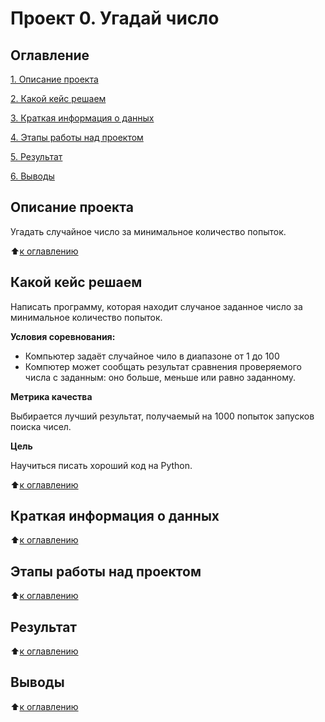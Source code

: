 # Проект 0. Угадай число

## Оглавление
[1. Описание проекта](https://github.com/SurenAleksanian/SF_DS_course/blob/main/project_0/readme.md#%D0%BE%D0%BF%D0%B8%D1%81%D0%B0%D0%BD%D0%B8%D0%B5-%D0%BF%D1%80%D0%BE%D0%B5%D0%BA%D1%82%D0%B0)

[2. Какой кейс решаем](https://github.com/SurenAleksanian/SF_DS_course/blob/main/project_0/readme.md#%D0%BA%D0%B0%D0%BA%D0%BE%D0%B9-%D0%BA%D0%B5%D0%B9%D1%81-%D1%80%D0%B5%D1%88%D0%B0%D0%B5%D0%BC)

[3. Краткая информация о данных](https://github.com/SurenAleksanian/SF_DS_course/blob/main/project_0/readme.md#%25%D0%9A%D1%80%D0%B0%D1%82%D0%BA%D0%B0%D1%8F-%D0%B8%D0%BD%D1%84%D0%BE%D1%80%D0%BC%D0%B0%D1%86%D0%B8%D1%8F-%D0%BE-%D0%B4%D0%B0%D0%BD%D0%BD%D1%8B%D1%85)

[4. Этапы работы над проектом](https://github.com/SurenAleksanian/SF_DS_course/blob/main/project_0/readme.md#%D1%8D%D1%82%D0%B0%D0%BF%D1%8B-%D1%80%D0%B0%D0%B1%D0%BE%D1%82%D1%8B-%D0%BD%D0%B0%D0%B4-%D0%BF%D1%80%D0%BE%D0%B5%D0%BA%D1%82%D0%BE%D0%BC)

[5. Результат](https://github.com/SurenAleksanian/SF_DS_course/blob/main/project_0/readme.md#%D1%80%D0%B5%D0%B7%D1%83%D0%BB%D1%8C%D1%82%D0%B0%D1%82)

[6. Выводы](https://github.com/SurenAleksanian/SF_DS_course/blob/main/project_0/readme.md#%D0%B2%D1%8B%D0%B2%D0%BE%D0%B4%D1%8B)

## Описание проекта
Угадать случайное число за минимальное количество попыток.

:arrow_up:[к оглавлению](https://github.com/SurenAleksanian/SF_DS_course/blob/main/project_0/readme.md#%D0%BE%D0%B3%D0%BB%D0%B0%D0%B2%D0%BB%D0%B5%D0%BD%D0%B8%D0%B5)

## Какой кейс решаем
Написать программу, которая находит случаное заданное число за минимальное количество попыток.

**Условия соревнования:**
- Компьютер задаёт случайное чило в диапазоне от 1 до 100
- Компютер может сообщать результат сравнения проверяемого числа с заданным: оно больше, меньше или равно заданному.

**Метрика качества**

Выбирается лучший результат, получаемый на 1000 попыток запусков поиска чисел.

**Цель**

Научиться писать хороший код на Python.

:arrow_up:[к оглавлению](https://github.com/SurenAleksanian/SF_DS_course/blob/main/project_0/readme.md#%D0%BE%D0%B3%D0%BB%D0%B0%D0%B2%D0%BB%D0%B5%D0%BD%D0%B8%D0%B5)

## Краткая информация о данных

:arrow_up:[к оглавлению](https://github.com/SurenAleksanian/SF_DS_course/blob/main/project_0/readme.md#%D0%BE%D0%B3%D0%BB%D0%B0%D0%B2%D0%BB%D0%B5%D0%BD%D0%B8%D0%B5)

## Этапы работы над проектом

:arrow_up:[к оглавлению](https://github.com/SurenAleksanian/SF_DS_course/blob/main/project_0/readme.md#%D0%BE%D0%B3%D0%BB%D0%B0%D0%B2%D0%BB%D0%B5%D0%BD%D0%B8%D0%B5)

## Результат

:arrow_up:[к оглавлению](https://github.com/SurenAleksanian/SF_DS_course/blob/main/project_0/readme.md#%D0%BE%D0%B3%D0%BB%D0%B0%D0%B2%D0%BB%D0%B5%D0%BD%D0%B8%D0%B5)

## Выводы

:arrow_up:[к оглавлению](https://github.com/SurenAleksanian/SF_DS_course/blob/main/project_0/readme.md#%D0%BE%D0%B3%D0%BB%D0%B0%D0%B2%D0%BB%D0%B5%D0%BD%D0%B8%D0%B5)
